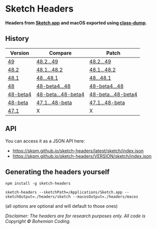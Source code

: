 # Sketch Headers

**Headers from [Sketch app](http://www.sketchapp.com) and macOS exported using [class-dump](http://stevenygard.com/projects/class-dump/).**

## History

| Version        | Compare           | Patch  |
| -------------- | ----------------- | ------ |
| [49](https://github.com/skpm/sketch-headers/tree/49) | [48.2...49](https://github.com/skpm/sketch-headers/compare/48.2...49) | [48.2...49](https://github.com/skpm/sketch-headers/compare/48.2...49.diff) |
| [48.2](https://github.com/skpm/sketch-headers/tree/48.2) | [48.1...48.2](https://github.com/skpm/sketch-headers/compare/48.1...48.2) | [48.1...48.2](https://github.com/skpm/sketch-headers/compare/48.1...48.2.diff) |
| [48.1](https://github.com/skpm/sketch-headers/tree/48.1) | [48...48.1](https://github.com/skpm/sketch-headers/compare/48...48.1) | [48...48.1](https://github.com/skpm/sketch-headers/compare/48...48.1.diff) |
| [48](https://github.com/skpm/sketch-headers/tree/48) | [48-beta4...48](https://github.com/skpm/sketch-headers/compare/48-beta4...48) | [48-beta4...48](https://github.com/skpm/sketch-headers/compare/48-beta4...48.diff) |
| [48-beta4](https://github.com/skpm/sketch-headers/tree/48-beta4) | [48-beta...48-beta4](https://github.com/skpm/sketch-headers/compare/48-beta...48-beta4) | [48-beta...48-beta4](https://github.com/skpm/sketch-headers/compare/48-beta...48-beta4.diff) |
| [48-beta](https://github.com/skpm/sketch-headers/tree/48-beta) | [47.1...48-beta](https://github.com/skpm/sketch-headers/compare/47.1...48-beta) | [47.1...48-beta](https://github.com/skpm/sketch-headers/compare/47.1...48-beta.diff) |
| [47.1](https://github.com/skpm/sketch-headers/tree/47.1) | X | X |

## API

You can access it as a JSON API here:

- https://skpm.github.io/sketch-headers/latest/sketch/index.json
- https://skpm.github.io/sketch-headers/VERSION/sketch/index.json

## Generating the headers yourself

```
npm install -g sketch-headers

sketch-headers --sketchPath=/Applications/Sketch.app --sketchOutput=./headers/sketch --macosOutput=./headers/macos
```

(all options are optional and will default to those ones)

*Disclaimer: The headers are for research purposes only. All code is Copyright © Bohemian Coding.*
